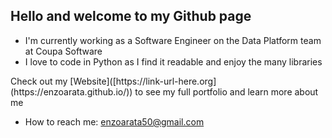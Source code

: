 ## Hello and welcome to my Github page

- I'm currently working as a Software Engineer on the Data Platform team at Coupa Software
- I love to code in Python as I find it readable and enjoy the many libraries

<p>Check out my [Website]([https://link-url-here.org](https://enzoarata.github.io/)) to see my full portfolio and learn more about me</p>



- How to reach me: enzoarata50@gmail.com

<!--
**EnzoArata/EnzoArata** is a ✨ _special_ ✨ repository because its `README.md` (this file) appears on your GitHub profile.

Here are some ideas to get you started:

- 🔭 I’m currently working on ...
- 🌱 I’m currently learning ...
- 👯 I’m looking to collaborate on ...
- 🤔 I’m looking for help with ...
- 💬 Ask me about ...
- 📫 How to reach me: ...
- 😄 Pronouns: ...
- ⚡ Fun fact: ...
-->
